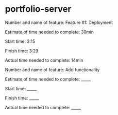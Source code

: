 # portfolio-server

Number and name of feature: Feature #1: Deployment

Estimate of time needed to complete: 30min

Start time: 3:15

Finish time: 3:29

Actual time needed to complete: 14min

Number and name of feature: Add functionality

Estimate of time needed to complete: _____

Start time: _____

Finish time: _____

Actual time needed to complete: _____